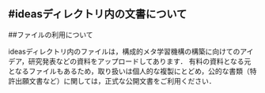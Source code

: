 #ideasディレクトリ内の文書について
--

##ファイルの利用について

ideasディレクトリ内のファイルは，構成的メタ学習機構の構築に向けてのアイデア，研究発表などの資料をアップロードしてあります．
有料の資料となる元となるファイルもあるため，取り扱いは個人的な複製にとどめ，公的な書類（特許出願文書など）に関しては，正式な公開文書をご利用ください．
